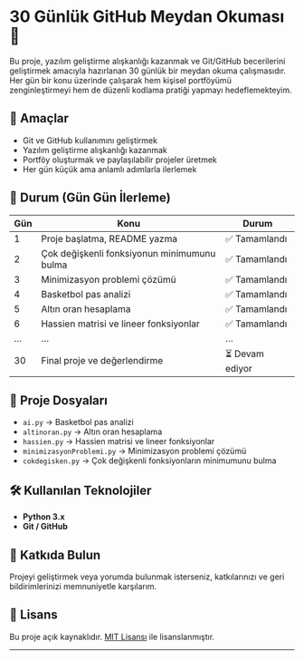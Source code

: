 # 30 Günlük GitHub Meydan Okuması 🚀

Bu proje, yazılım geliştirme alışkanlığı kazanmak ve Git/GitHub becerilerini geliştirmek amacıyla hazırlanan 30 günlük bir meydan okuma çalışmasıdır.  
Her gün bir konu üzerinde çalışarak hem kişisel portföyümü zenginleştirmeyi hem de düzenli kodlama pratiği yapmayı hedeflemekteyim.

## 🎯 Amaçlar

- Git ve GitHub kullanımını geliştirmek
- Yazılım geliştirme alışkanlığı kazanmak
- Portföy oluşturmak ve paylaşılabilir projeler üretmek
- Her gün küçük ama anlamlı adımlarla ilerlemek

## 📅 Durum (Gün Gün İlerleme)

| Gün | Konu                          | Durum   |
|-----|-------------------------------|---------|
| 1   | Proje başlatma, README yazma  | ✅ Tamamlandı |
| 2   | Çok değişkenli fonksiyonun minimumunu bulma | ✅ Tamamlandı |
| 3   | Minimizasyon problemi çözümü | ✅ Tamamlandı |
| 4   | Basketbol pas analizi | ✅ Tamamlandı |
| 5   | Altın oran hesaplama | ✅ Tamamlandı |
| 6   | Hassien matrisi ve lineer fonksiyonlar | ✅ Tamamlandı |
| …   | … | … |
| 30  | Final proje ve değerlendirme | ⏳ Devam ediyor |

## 📂 Proje Dosyaları

- `ai.py` → Basketbol pas analizi
- `altinoran.py` → Altın oran hesaplama
- `hassien.py` → Hassien matrisi ve lineer fonksiyonlar
- `minimizasyonProblemi.py` → Minimizasyon problemi çözümü
- `cokdegisken.py` → Çok değişkenli fonksiyonların minimumunu bulma

## 🛠️ Kullanılan Teknolojiler

- **Python 3.x**
- **Git / GitHub**

## 🤝 Katkıda Bulun

Projeyi geliştirmek veya yorumda bulunmak isterseniz, katkılarınızı ve geri bildirimlerinizi memnuniyetle karşılarım.

## 📜 Lisans

Bu proje açık kaynaklıdır. [MIT Lisansı](LICENSE) ile lisanslanmıştır.

---
